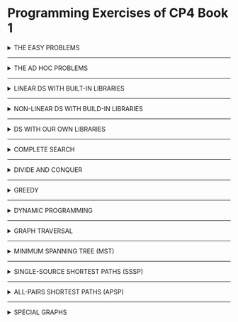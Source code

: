 # Programming Exercises of CP4 Book 1

<!-- ### THE EASY PROBLEMS -->
<details>
    <summary>THE EASY PROBLEMS</summary>

<details><summary>I/O + Sequences Only</summary>

1. Entry Level: Kattis - hello ✅
2. UVa 10071 - Back to High School ✅
3. UVa 11614 - Etruscan Warriors ✅
4. Kattis - r2 ✅
</details>
<details><summary>Repetition Only</summary>

1. Entry Level: Kattis - timeloop ✅
2. UVa 01124 - Celebrity Jeopardy ✅
3. UVa 11044 - Searching for Nessy
4. Kattis - different
</details>
<details><summary>Selection Only</summary>

1. Entry Level: Kattis - moscowdream
2. Kattis - isithalloween
3. Kattis - onechicken
4. Kattis - quadrant
</details>
<details><summary>Multiple Test Cases + Selection</summary>

1. Entry Level: Kattis - oddities
2. UVa 11172 - Relational Operators
3. UVa 12372 - Packing for Holiday
4. Kattis - helpaphd
</details>
<details><summary>Control Flow</summary>

1. Entry Level: Kattis - statistics
2. UVa 11764 - Jumping Mario
3. UVa 12279 - Emoogle Balance
4. Kattis - oddgnome
</details>
<details><summary>Function</summary>

1. Entry Level: Kattis - mia
2. UVa 10424 - Love Calculator
3. UVa 11332 - Summing Digits
4. Kattis - filip
</details>
<details><summary>1D Array Manipulation, Easier</summary>

1. Entry Level: Kattis - lostlineup
2. UVa 11679 - Sub-prime
3. UVa 12015 - Google is Feeling Lucky
4. Kattis - acm
</details>
<details><summary>Easy</summary>

1. Entry Level: Kattis - hissingmicrophone
2. UVa 12658 - Character Recognition
3. UVa 12696 - Cabin Baggage
4. Kattis - pokerhand
</details>
<details><summary>Still Easy</summary>

1. Entry Level: Kattis - bubbletea
2. UVa 11559 - Event Planning
3. UVa 11683 - Laser Sculpture
4. Kattis - bossbattle
</details>
<details><summary>Medium</summary>

1. Entry Level: Kattis - basicprogramming1
2. UVa 12157 - Tariff Plan
3. UVa 12643 - Tennis Rounds
4. Kattis - battlesimulation
</details>

</details>

<hr>
<!-- ### THE AD HOC PROBLEMS --> 
<details>
    <summary>THE AD HOC PROBLEMS</summary>

<details><summary>Game (Card)</summary>

1. Entry Level: UVa 10646 - What is the Card?
2. UVa 12247 - Jollo
3. Kattis - bela
4. Kattis - memorymatch
</details>
<details><summary>Game (Chess)</summary>

1. Entry Level: UVa 00278 - Chess
2. UVa 00696 - How Many Knights
3. Kattis - empleh
4. Kattis - helpme
</details>
<details><summary>Game (Others), Easier</summary>

1. Entry Level: UVa 10189 - Minesweeper
2. UVa 00947 - Master Mind Helper
3. Kattis - connectthedots
4. Kattis - gamerank
</details>
<details><summary>Interesting Real Life Problems, Harder</summary>

1. Entry Level: UVa 00706 - LC-Display  
2. UVa 11279 - Keyboard Comparison  
3. Kattis - creditcard  
4. Kattis - workout
</details>
<details><summary>Time, Easier</summary>

1. Entry Level: Kattis - marswindow  
2. UVa 00579 - Clock Hands  
3. UVa 12148 - Electricity  
4. Kattis - friday  
</details>
<details><summary>Time, Harder</summary>

1. Entry Level: Kattis - timezones  
2. UVa 10942 - Can of Beans  
3. UVa 11947 - Cancer or Scorpio  
4. Kattis - birthdayboy  
</details>
<details><summary>Roman Numerals</summary>

1. Entry Level: UVa 00759 - The Return of the Roman Empire
2. UVa 12397 - Roman Numerals
3. Kattis - rimski
4. Kattis - romanholidays
</details>
<details><summary>Cipher/Encode/Encrypt/Decode/Decrypt, Easier</summary>

1. Entry Level: UVa 13145 - Wuymul Wixcha
2. UVa 11278 - One-Handed Typist
3. UVa 12896 - Mobile SMS
4. Kattis - t9spelling
</details>
<details><summary>Cipher/Encode/Encrypt/Decode/Decrypt, Medium</summary>

1. Entry Level: Kattis - secretmessage
2. UVa 00245 - Uncompress
3. UVa 11787 - Numeral Hieroglyphs
4. Kattis - anewalphabet
</details>
<details><summary>Input Parsing (Iterative)</summary>

1. Entry Level: UVa 11878 - Homework Checker
2. UVa 00397 - Equation Elation
3. UVa 01200 - A DP Problem
4. Kattis - timebomb
</details>
<details><summary>Output Formatting, Easier</summary>

1. Entry Level: UVa 00488 - Triangle Wave
2. UVa 10500 - Robot maps
3. UVa 12364 - In Braille
4. Kattis - musicalnotation
</details>
<details><summary>Time Waster Problems, Easier</summary>

1. Entry Level: Kattis - asciiaddition
2. UVa 11638 - Temperature Monitoring
3. UVa 12608 - Garbage Collection
4. Kattis - pachydermpeanutpacking
</details>
<details><summary>Time Waster Problems, Harder</summary>

1. Entry Level: UVa 10188 - Automated Judge Script
2. UVa 00405 - Message Routing
3. Kattis - froggie
4. Kattis - windows
</details>
</details>

<hr>
<!-- ### LINEAR DS WITH BUILT-IN LIBRARIES -->
<details>
    <summary>LINEAR DS WITH BUILT-IN LIBRARIES</summary>
    
<details><summary>1D Array Manipulation, Medium</summary>

1. Entry Level: Kattis - jollyjumpers  
2. UVa 12150 - Pole Position  
3. UVa 12356 - Army Buddies  
4. Kattis - greedilyincreasing  
</details>
<details><summary>1D Array Manipulation, Harder</summary>

1. Entry Level: UVa 10978 - Let’s Play Magic  
2. UVa 11222 - Only I did it  
3. Kattis - mastermind  
4. Kattis - pivot  
</details>
<details><summary>2D Array Manipulation, Easier</summary>

1. Entry Level: Kattis - epigdanceo↵  
2. UVa 11581 - Grid Successors  
3. UVa 12667 - Last Blood  
4. Kattis - nineknights  
</details>
<details><summary>2D Array Manipulation, Harder</summary>

1. Entry Level: Kattis - 2048  
2. UVa 00466 - Mirror Mirror  
3. UVa 11360 - Have Fun with Matrices  
4. Kattis - flagquiz  
</details>
<details><summary>Sorting, Easier</summary>

1. Entry Level: Kattis - basicprogramming2  
2. UVa 12541 - Birthdates  
3. UVa 12709 - Falling Ants  
4. Kattis - mjehuric  
</details>
<details><summary>Sorting, Harder</summary>

1. Entry Level: Kattis - sortofsorting  
2. UVa 01610 - Party Games  
3. UVa 11321 - Sort Sort and Sort  
4. Kattis - dyslectionary  
</details>
<details><summary>Special Sorting Problems</summary>

1. Entry Level: UVa 11462 - Age Sort  
2. UVa 11495 - Bubbles and Buckets  
3. Kattis - bread  
4. Kattis - magicsequence  
</details>
<details><summary>Bit Manipulation</summary>

1. Entry Level: UVa 11933 - Splitting Numbers  
2. UVa 12571 - Brother & Sisters  
3. Kattis - deathstar  
4. Kattis - snapperhard  
</details>
<details><summary>Big Integer26</summary>

1. Entry Level: UVa 10925 - Krakovia  
2. UVa 10523 - Very Easy  
3. Kattis - primaryarithmetic  
4. Kattis - wizardofodds  
</details>
<details><summary>Stack</summary>

1. Entry Level: Kattis - evenup  
2. UVa 00514 - Rails  
3. UVa 01062 - Containers  
4. Kattis - restaurant  
</details>
<details><summary>Special Stack-based Problems</summary>

1. Entry Level: UVa 00551 - Nesting a Bunch of...  
2. UVa 00673 - Parentheses Balance  
3. Kattis - bungeebuilder  
4. Kattis - delimitersoup  
</details>
<details><summary>List/Queue/Deque</summary>

1. Entry Level: Kattis - joinstrings  
2. UVa 11988 - Broken Keyboard ...  
3. UVa 10172 - The Lonesome Cargo ...  
4. Kattis - teque  
</details>
</details>

<hr>
<!-- ### NON-LINEAR DS WITH BUILT-IN LIBRARIES -->
<details>
    <summary>NON-LINEAR DS WITH BUILD-IN LIBRARIES</summary>

<details><summary>Hash Table (set)</summary>

1. Entry Level: Kattis - cd  
2. UVa 10887 - Concatenation of ...  
3. UVa 12049 - Just Prune The List  
4. Kattis - greetingcard  
</details>
<details><summary>Hash Table (map), Easier</summary>

1. Entry Level: Kattis - recount  
2. UVa 00902 - Password Search  
3. UVa 11348 - Exhibition  
4. Kattis - competitivearcadebasketball  
</details>
<details><summary>Hash Table (map), Harder</summary>

1. Entry Level: Kattis - conversationlog  
2. UVa 00417 - Word Index  
3. UVa 10145 - Lock Manager  
4. Kattis - awkwardparty  
</details>
<details><summary>Balanced BST (set)</summary>

1. Entry Level: UVa 10815 - Andy’s First Dictionary  
2. UVa 11136 - Hoax or what  
3. Kattis - bst  
4. Kattis - compoundwords  
</details>
<details><summary>Balanced BST (map)</summary>

1. Entry Level: Kattis - doctorkattis  
2. UVa 10138 - CDVII  
3. UVa 11308 - Bankrupt Baker  
4. Kattis - administrativeproblems  
</details>
<details><summary>Order Statistics Tree</summary>

1. Entry Level: UVa 10909 - Lucky Number  
2. Kattis - babynames  
3. Kattis - continuousmedian  
4. Kattis - cookieselection  
</details>
</details>

<hr>
<!-- ### DS WITH OUR OWN LIBRARIES -->
<details>
    <summary>DS WITH OUR OWN LIBRARIES</summary>

<details><summary>Graph Data Structures Problems</summary>

1. Entry Level: UVa 11991 - Easy Problem from ...  
2. UVa 10895 - Matrix Transpose  
3. Kattis - abinitio  
4. Kattis - traveltheskies  
</details>
<details><summary>Union-Find Disjoint Sets</summary>

1. Entry Level: Kattis - unionfind  
2. UVa 01197 - The Suspects  
3. UVa 01329 - Corporative Network  
4. Kattis - control  
</details>
<details><summary>Tree-related Data Structures</summary>

1. Entry Level: Kattis - fenwick  
2. UVa 11402 - Ahoy, Pirates  
3. UVa 11423 - Cache Simulator  
4. Kattis - supercomputer  
</details>
</details>

<hr>
<!-- ### COMPLETE SEARCH -->
<details>
    <summary>COMPLETE SEARCH</summary>

<details><summary>Pre-calculate-able</summary>

1. Entry Level: UVa 00750 - 8 Queens Chess ...  
2. UVa 10128 - Queue  
3. Kattis - cardtrick2  
4. Kattis - sgcoin  
</details>
<details><summary>Iterative (Two Nested Loops)</summary>

1. Entry Level: Kattis - pet  
2. UVa 00592 - Island of Logic  
3. UVa 01588 - Kickdown  
4. Kattis - blackfriday  
</details>
<details><summary>Iterative (Three or More Nested Loops, Easier)</summary>

1. Entry Level: UVa 00441 - Lotto  
2. UVa 12515 - Movie Police  
3. Kattis - cudoviste  
4. Kattis - npuzzle  
</details>
<details><summary>Iterative (Three or More Nested Loops, Harder)</summary>

1. Entry Level: UVa 00386 - Perfect Cubes  
2. UVa 11236 - Grocery Store  
3. Kattis - calculatingdartscores  
4. Kattis - tautology  
</details>
<details><summary>Iterative (Permutation)</summary>

1. Entry Level: UVa 11742 - Social Constraints  
2. UVa 00234 - Switching Channels  
3. Kattis - dancerecital  
4. Kattis - dreamer  
</details>
<details><summary>Iterative (Combination)</summary>

1. Entry Level: UVa 00639 - Don’t Get Rooked  
2. UVa 11659 - Informants  
3. Kattis - geppetto  
4. Kattis - squaredeal  
</details>
<details><summary>Try All Possible Answer(s)</summary>

1. Entry Level: Kattis - flexible  
2. UVa 00188 - Perfect Hash  
3. UVa 00725 - Division  
4. Kattis - islands 
</details>
<details><summary>Mathematical Simulation (Complete Search), Easier</summary>

1. Entry Level: Kattis - easiest  
2. UVa 00382 - Perfection  
3. UVa 10346 - Peter’s Smoke  
4. Kattis - trollhunt  
</details>
<details><summary>Mathematical Simulation (Complete Search), Harder</summary>

1. Entry Level: UVa 00616 - Coconuts, Revisited  
2. UVa 11254 - Consecutive Integers  
3. Kattis - crackingrsa  
4. Kattis - falling  
</details>
<details><summary>Josephus Problem</summary>

1. Entry Level: UVa 00151 - Power Crisis  
2. UVa 11351 - Last Man Standing  
3. Kattis - eenymeeny  
4. Kattis - toys  
</details>
<details><summary>Recursive Backtracking (Easier)</summary>

1. Entry Level: UVa 10344 - 23 Out of 5  
2. UVa 12840 - The Archery Puzzle  
3. Kattis - goodmorning  
4. Kattis - paintings  
</details>
<details><summary>Recursive Backtracking (Harder)</summary>

1. Entry Level: UVa 00208 - Firetruck  
2. UVa 00307 - Sticks  
3. Kattis - dobra  
4. Kattis - pagelayout  
</details>
</details>

<hr>
<!-- ### DIVIDE AND CONQUER -->
<details>
    <summary>DIVIDE AND CONQUER</summary>

<details><summary>Binary Search</summary>

1. Entry Level: UVa 11057 - Exact Sum  
2. UVa 12965 - Angry Birds  
3. Kattis - firefly  
4. Kattis - outofsorts  
</details>
<details><summary>Bisection Method and BSTA (Easier)</summary>

1. Entry Level: Kattis - carefulascent  
2. UVa 12190 - Electric Bill  
3. UVa 13142 - Destroy the Moon ...  
4. Kattis - monk  
</details>
<details><summary>Ternary Search and Others</summary>

1. Entry Level: UVa 00183 - Bit Maps  
2. UVa 10385 - Duathlon  
3. Kattis - a1paper  
4. Kattis - ceiling  
</details>
</details>

<hr>
<!-- ### GREEDY -->
<details>
    <summary>GREEDY</summary>

<details><summary>Classical</summary>

1. Entry Level: UVa 10020 - Minimal Coverage  
2. UVa 11264 - Coin Collector  
3. Kattis - classrooms  
4. Kattis - squarepegs  
</details>
<details><summary>Involving Sorting (Or The Input Is Already Sorted), Easier</summary>

1. Entry Level: UVa 11369 - Shopaholic  
2. UVa 11900 - Boiled Eggs  
3. Kattis - icpcteamselection  
4. Kattis - shopaholic  
</details>
<details><summary>Involving Sorting (Or The Input Is Already Sorted), Harder</summary>

1. Entry Level: UVa 12673 - Football  
2. UVa 12834 - Extreme Terror  
3. Kattis - birds  
4. Kattis - delivery  
</details>
<details><summary>Involving Priority Queue</summary>

1. Entry Level: Kattis - ballotboxes  
2. UVa 10954 - Add All  
3. UVa 13177 - Orchestral scores  
4. Kattis - canvas  
</details>
<details><summary>Non Classical, Easier</summary>

1. Entry Level: UVa 10656 - Maximum Sum (II)  
2. UVa 11520 - Fill the Square  
3. Kattis - ants  
4. Kattis - bank  
</details>
<details><summary>Non Classical, Harder</summary>

1. Entry Level: UVa 11491 - Erasing and Winning  
2. UVa 11583 - Alien DNA  
3. Kattis - dvds  
4. Kattis - stockbroker  
</details>
</details>

<hr>
<!-- ### DYNAMIC PROGRAMMING -->
<details>
    <summary>DYNAMIC PROGRAMMING</summary>

<details><summary>Max 1D/2D Range Sum</summary>

1. Entry Level: UVa 10684 - The Jackpot  
2. UVa 10755 - Garbage Heap  
3. Kattis - commercials  
4. Kattis - prozor  
</details>
<details><summary>Longest Increasing Subsequence (LIS)</summary>

1. Entry Level: UVa 00481 - What Goes Up?  
2. UVa 10534 - Wavio Sequence  
3. Kattis - increasingsubsequence  
4. Kattis - trainsorting  
</details>
<details><summary>0-1 Knapsack (Subset-Sum)</summary>

1. Entry Level: UVa 10130 - SuperSale  
2. UVa 11566 - Let’s Yum Cha  
3. Kattis - knapsack  
4. Kattis - orders  
</details>
<details><summary>Coin-Change (CC)</summary>

1. Entry Level: UVa 00674 - Coin Change  
2. UVa 11259 - Coin Changing Again  
3. Kattis - canonical  
4. Kattis - exactchange2  
</details>
<details><summary>Traveling-Salesman-Problem (TSP)</summary>

1. Entry Level: Kattis - beepers  
2. UVa 00216 - Getting in Line  
3. UVa 11795 - Mega Man’s Mission  
4. Kattis - bustour  
</details>
</details>

<hr>
<!-- ### GRAPH TRAVERSAL -->
<details>
    <summary>GRAPH TRAVERSAL</summary>

<details><summary>Finding Connected Components</summary>

1. Entry Level: Kattis - wheresmyinternet  
2. UVa 00459 - Graph Connectivity  
3. UVa 11906 - Knight in a War Grid  
4. Kattis - dominoes2  
</details>
<details><summary>Flood Fill, Easier</summary>

1. Entry Level: UVa 00572 - Oil Deposits  
2. UVa 11953 - Battleships  
3. Kattis - amoebas  
4. Kattis - gold  
</details>
<details><summary>Flood Fill, Harder</summary>

1. Entry Level: UVa 11094 - Continents  
2. UVa 01103 - Ancient Messages  
3. Kattis - 10kindsofpeople  
4. Kattis - coast  
</details>
<details><summary>Topological Sort</summary>

1. Entry Level: Kattis - builddeps  
2. UVa 00200 - Rare Order  
3. UVa 11060 - Beverages  
4. Kattis - brexit  
</details>
<details><summary>Bipartite or Cycle Check</summary>

1. Entry Level: Kattis - runningmom  
2. UVa 10004 - Bicoloring  
3. UVa 10505 - Montesco vs Capuleto  
4. Kattis - hoppers  
</details>
<details><summary>Finding Articulation Points/Bridges</summary>

1. UVa 00315 - Network  
2. UVa 12363 - Hedge Mazes  
3. Kattis - birthday  
4. Kattis - intercept  
</details>
<details><summary>Finding Strongly Connected Components</summary>

1. Entry Level: UVa 11838 - Come and Go  
2. UVa 00247 - Calling Circles  
3. Kattis - cantinaofbabel  
4. Kattis - dominos  
</details>
<details><summary>Ad Hoc Graph Traversal</summary>

1. Entry Level: UVa 12376 - As Long as I Learn, I Live  
2. UVa 12442 - Forwarding Emails  
3. Kattis - faultyrobot  
4. Kattis - promotions  
</details>
</details>

<hr>
<!-- ### MINIMUM SPANNING TREE (MST) -->
<details>
    <summary>MINIMUM SPANNING TREE (MST)</summary>

<details><summary>Standard</summary>

1. Entry Level: Kattis - islandhopping  
2. UVa 11228 - Transportation ...  
3. UVa 11631 - Dark Roads  
4. Kattis - cats
</details>
<details><summary>Variants</summary>

1. Entry Level: UVa 10048 - Audiophobia  
2. UVa 01265 - Tour Belt  
3. Kattis - millionairemadness  
4. Kattis - muddyhike  
</details>
</details>

<hr>
<!-- ### SINGLE-SOURCE SHORTEST PATHS (SSSP) -->
<details>
    <summary>SINGLE-SOURCE SHORTEST PATHS (SSSP)</summary>

<details><summary>On Unweighted Graph: BFS, Easier</summary>

1. Entry Level: UVa 00336 - A Node Too Far  
2. UVa 10653 - Bombs; NO they ...  
3. Kattis - buttonbashing  
4. Kattis - grid  
</details>
<details><summary>On Unweighted Graph: BFS, Harder</summary>

1. Entry Level: Kattis - lost  
2. UVa 11352 - Crazy King  
3. UVa 12826 - Incomplete Chessboard  
4. Kattis - mallmania  
</details>
<details><summary>Knight Moves</summary>

1. Entry Level: UVa 00439 - Knight Moves  
2. UVa 10426 - Knights’ Nightmare  
3. Kattis - grasshopper  
4. Kattis - knightjump  
</details>
<details><summary>On Weighted Graph: Dijkstra’s, Easier</summary>

1. Entry Level: Kattis - shortestpath1  
2. UVa 01112 - Mice and Maze  
3. UVa 10986 - Sending email  
4. Kattis - flowerytrails  
</details>
<details><summary>On Weighted Graph: Dijkstra’s, Harder</summary>

1. Entry Level: Kattis - visualgo  
2. UVa 00589 - Pushing Boxes  
3. UVa 12047 - Highest Paid Toll  
4. Kattis - blockcrusher  
</details>
<details><summary>On Small Graph (with Negative Cycle): Bellman-Ford</summary>

1. Entry Level: UVa 00558 - Wormholes  
2. UVa 10449 - Trac  
3. Kattis - hauntedgraveyard  
4. Kattis - xyzzy  
</details>
</details>

<hr>
<!-- ### ALL-PAIRS SHORTEST PATHS (APSP) -->
<details>
    <summary>ALL-PAIRS SHORTEST PATHS (APSP)</summary>

<details><summary>Floyd-Warshall Standard Application</summary>

1. Entry Level: UVa 00821 - Page Hopping  
2. UVa 10354 - Avoiding Your Boss  
3. Kattis - allpairspath  
4. Kattis - importspaghetti  
</details>
<details><summary>Variants</summary>

1. Entry Level: UVa 01056 - Degrees of ...  
2. UVa 10342 - Always Late  
3. Kattis - arbitrage  
4. Kattis - kastenlauf  
</details>
</details>

<hr>
<!-- ### SPECIAL GRAPHS -->
<details>
    <summary>SPECIAL GRAPHS</summary>

<details><summary>Shortest/Longest Paths on DAG</summary>

1. Entry Level: Kattis - mravi  
2. UVa 00452 - Project Scheduling  
3. UVa 10259 - Hippity Hopscotch  
4. Kattis - 246greaaat  
</details>
<details><summary>DP, Counting Paths in DAG, Easier</summary>

1. Entry Level: UVa 00825 - Walking on the Safe Side  
2. UVa 11957 - Checkers  
3. Kattis - robotsonagrid  
4. Kattis - runningsteps  
</details>
<details><summary>Converting General Graph to DAG</summary>

1. Entry Level: UVa 00590 - Always on the Run  
2. UVa 12875 - Concert Tour  
3. Kattis - cardmagic  
4. Kattis - maximizingwinnings  
</details>
<details><summary>Tree</summary>

1. Entry Level: UVa 00536 - Tree Recovery  
2. UVa 12347 - Binary Search Tree  
3. Kattis - adjoin  
4. Kattis - flight  
</details>
</details>

